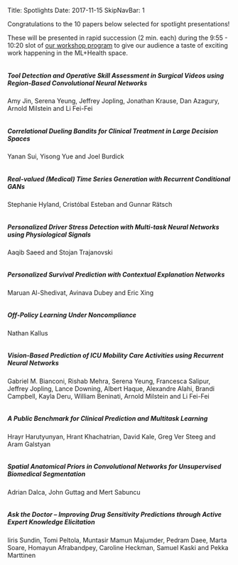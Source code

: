 Title: Spotlights
Date: 2017-11-15
SkipNavBar: 1

<!-- THIS PAGE SRC IS AUTO GENERATED. At terminal: $ make spotlights -->


Congratulations to the 10 papers below selected for spotlight presentations!

These will be presented in rapid succession (2 min. each) during the 9:55 - 10:20 slot of <a href="program.html">our workshop program</a> to give our audience a taste of exciting work happening in the ML+Health space.

<div class="row display-flex" style="display:flex; display:-webkit-flex;  flex-wrap:wrap;">


<!-- 12/12 = full width on mobile, 6/12 = 1/2 screen on laptop -->
<div class="col-xs-12 col-md-6"> 
<div class="thumbnail">
    <div class="caption">
        <h5>Tool Detection and Operative Skill Assessment in Surgical Videos using Region-Based Convolutional Neural Networks</h5>
        <p>Amy Jin, Serena Yeung, Jeffrey Jopling, Jonathan Krause, Dan Azagury, Arnold Milstein and Li Fei-Fei</p>
    </div>
</div>
</div>



<!-- 12/12 = full width on mobile, 6/12 = 1/2 screen on laptop -->
<div class="col-xs-12 col-md-6"> 
<div class="thumbnail">
    <div class="caption">
        <h5>Correlational Dueling Bandits for Clinical Treatment in Large Decision Spaces</h5>
        <p>Yanan Sui, Yisong Yue and Joel Burdick</p>
    </div>
</div>
</div>



<!-- 12/12 = full width on mobile, 6/12 = 1/2 screen on laptop -->
<div class="col-xs-12 col-md-6"> 
<div class="thumbnail">
    <div class="caption">
        <h5>Real-valued (Medical) Time Series Generation with Recurrent Conditional GANs</h5>
        <p>Stephanie Hyland, Cristóbal Esteban and Gunnar Rätsch</p>
    </div>
</div>
</div>



<!-- 12/12 = full width on mobile, 6/12 = 1/2 screen on laptop -->
<div class="col-xs-12 col-md-6"> 
<div class="thumbnail">
    <div class="caption">
        <h5>Personalized Driver Stress Detection with Multi-task Neural Networks using Physiological Signals</h5>
        <p>Aaqib Saeed and Stojan Trajanovski</p>
    </div>
</div>
</div>



<!-- 12/12 = full width on mobile, 6/12 = 1/2 screen on laptop -->
<div class="col-xs-12 col-md-6"> 
<div class="thumbnail">
    <div class="caption">
        <h5>Personalized Survival Prediction with Contextual Explanation Networks</h5>
        <p>Maruan Al-Shedivat, Avinava Dubey and Eric Xing</p>
    </div>
</div>
</div>



<!-- 12/12 = full width on mobile, 6/12 = 1/2 screen on laptop -->
<div class="col-xs-12 col-md-6"> 
<div class="thumbnail">
    <div class="caption">
        <h5>Off-Policy Learning Under Noncompliance</h5>
        <p>Nathan Kallus</p>
    </div>
</div>
</div>



<!-- 12/12 = full width on mobile, 6/12 = 1/2 screen on laptop -->
<div class="col-xs-12 col-md-6"> 
<div class="thumbnail">
    <div class="caption">
        <h5>Vision-Based Prediction of ICU Mobility Care Activities using Recurrent Neural Networks</h5>
        <p>Gabriel M. Bianconi, Rishab Mehra, Serena Yeung, Francesca Salipur, Jeffrey Jopling, Lance Downing, Albert Haque, Alexandre Alahi, Brandi Campbell, Kayla Deru, William Beninati, Arnold Milstein and Li Fei-Fei</p>
    </div>
</div>
</div>



<!-- 12/12 = full width on mobile, 6/12 = 1/2 screen on laptop -->
<div class="col-xs-12 col-md-6"> 
<div class="thumbnail">
    <div class="caption">
        <h5>A Public Benchmark for Clinical Prediction and Multitask Learning</h5>
        <p>Hrayr Harutyunyan, Hrant Khachatrian, David Kale, Greg Ver Steeg and Aram Galstyan</p>
    </div>
</div>
</div>



<!-- 12/12 = full width on mobile, 6/12 = 1/2 screen on laptop -->
<div class="col-xs-12 col-md-6"> 
<div class="thumbnail">
    <div class="caption">
        <h5>Spatial Anatomical Priors in Convolutional Networks for Unsupervised Biomedical Segmentation</h5>
        <p>Adrian Dalca, John Guttag and Mert Sabuncu</p>
    </div>
</div>
</div>



<!-- 12/12 = full width on mobile, 6/12 = 1/2 screen on laptop -->
<div class="col-xs-12 col-md-6"> 
<div class="thumbnail">
    <div class="caption">
        <h5>Ask the Doctor – Improving Drug Sensitivity Predictions through Active Expert Knowledge Elicitation</h5>
        <p>Iiris Sundin, Tomi Peltola, Muntasir Mamun Majumder, Pedram Daee, Marta Soare, Homayun Afrabandpey, Caroline Heckman, Samuel Kaski and Pekka Marttinen</p>
    </div>
</div>
</div>

</div>
